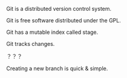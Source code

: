 Git is a distributed version control system.

Git is free software distributed under the GPL.

Git has a mutable index called stage.

Git tracks changes.

？？？

Creating a new branch is quick & simple.